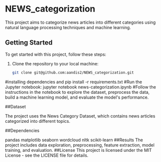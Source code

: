# NEWS_categorization

This project aims to categorize news articles into different categories using natural language processing techniques and machine learning.

## Getting Started

To get started with this project, follow these steps:

1. Clone the repository to your local machine:

   ```bash
   git clone git@github.com:aandis2/NEWS_categorization.git
#installing dependencies and
pip install -r requirements.txt
#Run the Jupyter notebook:
jupyter notebook news-categorization.ipynb
#Follow the instructions in the notebook to explore the dataset, preprocess the data, build a machine learning model, and evaluate the model's performance.

##Dataset

The project uses the News Category Dataset, which contains news articles categorized into different topics.

##Dependencies

pandas
matplotlib
seaborn
wordcloud
nltk
scikit-learn
##Results
The project includes data exploration, preprocessing, feature extraction, model training, and evaluation.
##License
This project is licensed under the MIT License - see the LICENSE file for details.
